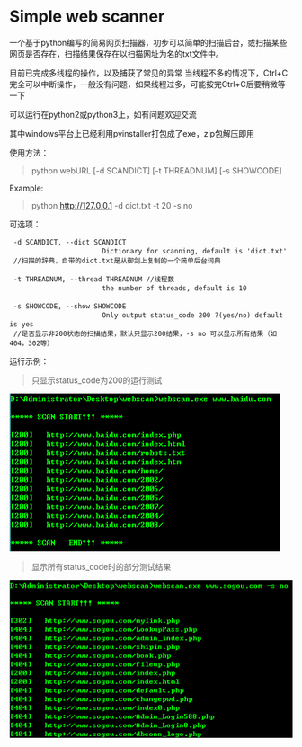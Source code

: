 # Simple web scanner

一个基于python编写的简易网页扫描器，初步可以简单的扫描后台，或扫描某些网页是否存在，扫描结果保存在以扫描网址为名的txt文件中。

目前已完成多线程的操作，以及捕获了常见的异常
当线程不多的情况下，Ctrl+C完全可以中断操作，一般没有问题，如果线程过多，可能按完Ctrl+C后要稍微等一下

可以运行在python2或python3上，如有问题欢迎交流

其中windows平台上已经利用pyinstaller打包成了exe，zip包解压即用

使用方法：
> python webURL [-d SCANDICT] [-t THREADNUM] [-s SHOWCODE]

Example:
>python http://127.0.0.1 -d dict.txt -t 20 -s no 

可选项：

```
 -d SCANDICT, --dict SCANDICT
                       Dictionary for scanning, default is 'dict.txt'
 //扫描的辞典，自带的dict.txt是从御剑上复制的一个简单后台词典

 -t THREADNUM, --thread THREADNUM //线程数
                       the number of threads, default is 10

 -s SHOWCODE, --show SHOWCODE
                       Only output status_code 200 ?(yes/no) default is yes
 //是否显示非200状态的扫描结果，默认只显示200结果，-s no 可以显示所有结果（如404，302等）
 ```

运行示例：
>只显示status_code为200的运行测试

![scan_baidu](./img/scan_baidu.png)

>显示所有status_code时的部分测试结果

![scan_sogou](./img/scan_sogou.png)

